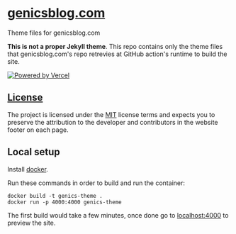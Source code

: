 # [genicsblog.com](https://genicsblog.com)

Theme files for genicsblog.com

**This is not a proper Jekyll theme**. This repo contains only the theme files that genicsblog.com's repo retrevies at GitHub action's runtime to build the site.

[![Powered by Vercel](https://genicsblog.com/assets/images/sponsors/vercel.svg)](https://vercel.com?utm_source=genicsblog&utm_campaign=oss)

## [License](https://github.com/genicsblog/theme-files/blob/main/LICENSE.md)

The project is licensed under the [MIT](https://github.com/genicsblog/theme-files/blob/main/LICENSE.md) license terms and expects you to preserve the attribution to the developer and contributors in the website footer on each page.

## Local setup

Install [docker](https://docs.docker.com/get-docker).

Run these commands in order to build and run the container:

```shell
docker build -t genics-theme .
docker run -p 4000:4000 genics-theme
```

The first build would take a few minutes, once done go to [localhost:4000](http://localhost:4000) to preview the site.

